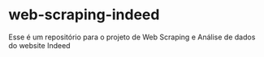 # web-scraping-indeed
Esse é um repositório para o projeto de Web Scraping e Análise de dados do website Indeed
